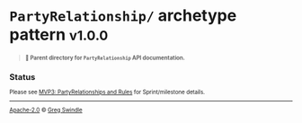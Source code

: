 # `PartyRelationship/` archetype pattern <small>v1.0.0<small>
> **:open_file_folder: Parent directory for `PartyRelationship` API documentation.**

## Status

Please see [MVP3: PartyRelationships and Rules](https://github.com/commonality/archetypes/milestone/3) for Sprint/milestone details.

---

[Apache-2.0][license-url] © [Greg Swindle](https://githbub.com/gregswindle)

[license-url]: /LICENSE
